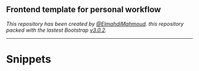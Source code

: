Frontend template for personal workflow
---

*This repository has been created by [@ElmahdiMahmoud](ElmahdiMahmoud). this repository packed with the lastest Bootstrap [v3.0.2](http://getbootstrap.com/).*

---

Snippets
===

